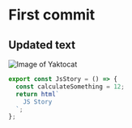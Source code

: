 # First commit
## Updated text

![Image of Yaktocat](https://octodex.github.com/images/yaktocat.png)

```js story
export const JsStory = () => {
  const calculateSomething = 12;
  return html`
    JS Story
  `;
};
```


